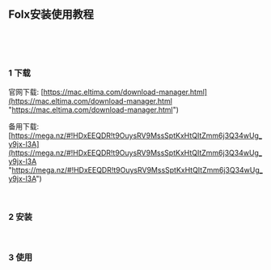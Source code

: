 ## Folx安装使用教程  

​    

​    

### 1 下载  

官网下载: [https://mac.eltima.com/download-manager.html](https://mac.eltima.com/download-manager.html "https://mac.eltima.com/download-manager.html")  

备用下载: [https://mega.nz/#!HDxEEQDR!t9OuysRV9MssSptKxHtQItZmm6j3Q34wUg_y9jx-l3A](https://mega.nz/#!HDxEEQDR!t9OuysRV9MssSptKxHtQItZmm6j3Q34wUg_y9jx-l3A "https://mega.nz/#!HDxEEQDR!t9OuysRV9MssSptKxHtQItZmm6j3Q34wUg_y9jx-l3A")  

​    

### 2 安装    

​    

### 3 使用  



